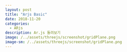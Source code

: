 ```yaml
---
layout: post
title: "Arjs Basic"
date: 2018-11-20
categories:
  - ARjs
description: Ar.js 돌려보기    
image: /../assets/threejs/screenshot/gridPlane.png
image-sm: /../assets/threejs/screenshot/gridPlane.png
---
```

<script>
	var min = document.createElement('script');
	var siteUrl = '{{ site.url }}';
	console.log('siteUrl:"+siteUrl);
	min.src = '{{ site.url }}/assets/resources/lib/arjs/aframe.min.js';
	document.head.appendChild(min);
	var ar = document.createElement('script');
	ar.src = '{{ site.url }}/assets/resources/lib/arjs/aframe-ar.js';
	document.head.appendChild(ar);
</script>
<div style="margin:0px; overflow:hidden;">
	<a-scene embedded arjs>
  		<a-marker preset="hiro">
          <a-box position='0 0.5 0' material='color: black;'></a-box>
  		</a-marker>
  		<a-entity camera></a-entity>
    </a-scene>
</div>
